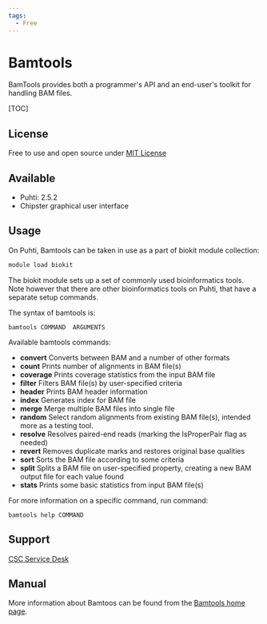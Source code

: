 ```yaml
---
tags:
  - Free
---
```


# Bamtools

BamTools provides both a programmer's API and an end-user's toolkit for handling
BAM files.

[TOC]

## License

Free to use and open source under [MIT License](https://raw.githubusercontent.com/pezmaster31/bamtools/master/LICENSE)

## Available

-   Puhti: 2.5.2
-   Chipster graphical user interface


## Usage

On Puhti, Bamtools can be taken in use as a part of biokit module collection:

```bash
module load biokit
```
The biokit module sets up a set of commonly used bioinformatics tools. Note however that there are other bioinformatics tools on Puhti,
 that have a separate setup commands.

The syntax of bamtools is:
``` 
bamtools COMMAND  ARGUMENTS
```
Available bamtools commands:

-  **convert**        Converts between BAM and a number of other formats
-  **count**           Prints number of alignments in BAM file(s)
-  **coverage**        Prints coverage statistics from the input BAM file
-  **filter**          Filters BAM file(s) by user-specified criteria
-  **header**          Prints BAM header information
-  **index**           Generates index for BAM file
-  **merge**           Merge multiple BAM files into single file
-  **random**          Select random alignments from existing BAM file(s), intended more as a testing tool.
-  **resolve**         Resolves paired-end reads (marking the IsProperPair flag as needed)
-  **revert**          Removes duplicate marks and restores original base qualities
-  **sort**            Sorts the BAM file according to some criteria
-  **split**           Splits a BAM file on user-specified property, creating a new BAM output file for each value found
-  **stats**           Prints some basic statistics from input BAM file(s)

For more information on a specific command, run command:

```
bamtools help COMMAND
```

## Support

[CSC Service Desk](../support/contact.md)

## Manual

More information about Bamtoos can be found from the [Bamtools home page](https://github.com/pezmaster31/bamtools).

